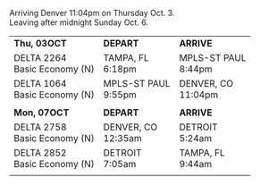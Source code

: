 Arriving Denver 11:04pm on Thursday Oct. 3. \
Leaving after midnight Sunday Oct. 6.

|                                   |                          |                          |
| --------------------------------- | ------------------------ | ------------------------ |
| **Thu, 03OCT**                    | **DEPART**               | **ARRIVE**               |
| DELTA 2264  <br>Basic Economy (N) | TAMPA, FL  <br>6:18pm    | MPLS-ST PAUL  <br>8:44pm |
| DELTA 1064  <br>Basic Economy (N) | MPLS-ST PAUL  <br>9:55pm | DENVER, CO  <br>11:04pm  |
|                                   |                          |                          |
| **Mon, 07OCT**                    | **DEPART**               | **ARRIVE**               |
| DELTA 2758  <br>Basic Economy (N) | DENVER, CO  <br>12:35am  | DETROIT  <br>5:24am      |
| DELTA 2852  <br>Basic Economy (N) | DETROIT  <br>7:05am      | TAMPA, FL  <br>9:44am    |
|                                   |                          |                          |
